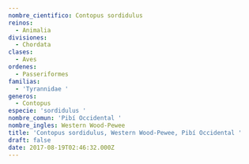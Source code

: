 ```yaml
---
nombre_cientifico: Contopus sordidulus
reinos:
  - Animalia
divisiones:
  - Chordata
clases:
  - Aves
ordenes:
  - Passeriformes
familias:
  - 'Tyrannidae '
generos:
  - Contopus
especie: 'sordidulus '
nombre_comun: 'Pibí Occidental '
nombre_ingles: Western Wood-Pewee
title: 'Contopus sordidulus, Western Wood-Pewee, Pibí Occidental '
draft: false
date: 2017-08-19T02:46:32.000Z
---
```


